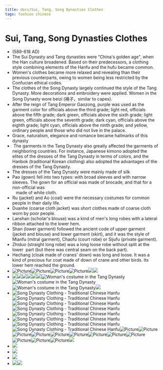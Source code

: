 ```yaml
---
title: docs/Sui, Tang, Song Dynasties Clothes
tags: fashion chinese
---
```


# Sui, Tang, Song Dynasties Clothes
- (589-618 AD)
- The Sui Dynasty and Tang dynasties were "China's golden age", when the Han culture broadened. Based on their predecessors, a clothing style combining elements of the Hanfu and the hufu became common.
- Women's clothes became more relaxed and revealing than their previous counterparts, owing to women being less restricted by the Confucian ethical codes.
- The clothes of the Song Dynasty largely continued the style of the Tang Dynasty. More decorations and embroidery were applied. Women in the Song Dynasty wore beizi (褙子，similar to capes).
- After the reign of Tang Emperor Gaozong, purple was used as the garment color for officials above the third grade; light red, officials above the fifth grade; dark green, officials above the sixth grade; light green, officials above the seventh grade; dark cyan, officials above the eighth grade; light cyan, officials above the ninth grade; and yellow, ordinary people and those who did not live in the palace.
- Grace, naturalism, elegance and romance became hallmarks of this dynasty
-  The garments in the Tang Dynasty also greatly affected the garments of neighboring countries. For instance, Japanese kimono adopted the elites of the dresses of the Tang Dynasty in terms of colors, and the Hanbok (traditional Korean clothing) also adopted the advantages of the dresses of the Tang Dynasty.
- The dresses of the Tang Dynasty were mainly made of silk
- Pao (gown) fell into two types: with broad sleeves and with narrow sleeves. The gown for an official was made of brocade, and that for a non-official was  
   made of white cloth.  
- Ru (jacket) and Ao (coat) were the necessary costumes for common people in their daily life.  
- Duanhe (coarse cloth jacket) was short clothes made of coarse cloth worn by poor people.  
- Lanshan (scholar's blouse) was a kind of men's long robes with a lateral ribbon attached to the lower hem.  
- Shan (lower garment) followed the ancient code of upper garment (jacket and blouse) and lower garment (skirt), and it was the style of Mianfu (mitral garment), Chaofu (court robe) or Sijufu (private garment).  
- Zhiduo (straight long robe) was a long loose robe without split at the lower  part (but there was central seam on the back part).  
- Hechang (cloak made of cranes' down) was long and loose. It was a kind of precious fur coat made of down of crane and other birds. Its lower hem reached the ground.
- ![Picture](https://chinafashion.weebly.com/uploads/8/2/7/4/8274535/3513616.jpg?173)![Picture](https://chinafashion.weebly.com/uploads/8/2/7/4/8274535/3807052.jpg)![Picture](https://chinafashion.weebly.com/uploads/8/2/7/4/8274535/3301488_orig.jpg)![Picture](https://chinafashion.weebly.com/uploads/8/2/7/4/8274535/8033296.jpg?381)![](https://you.stonybrook.edu/changanculture/files/2018/05/Screen-Shot-2018-04-30-at-10.43.43-AM-vrninc-300x179.png)![](https://you.stonybrook.edu/changanculture/files/2018/05/Screen-Shot-2018-04-30-at-3.01.28-PM-1zea2gg-183x300.png)
- ![](https://you.stonybrook.edu/changanculture/files/2018/05/Screen-Shot-2018-04-30-at-3.01.12-PM-t5x5v5-183x300.png)![](https://you.stonybrook.edu/changanculture/files/2018/05/440px-TangTaizong-177w75l-170x300.jpg)![](https://you.stonybrook.edu/changanculture/files/2018/05/Screen-Shot-2018-04-30-at-3.01.59-PM-taorx5-132x300.png)![](https://you.stonybrook.edu/changanculture/files/2018/05/Screen-Shot-2018-05-01-at-7.51.15-AM-yofwbf-300x182.png)![](https://you.stonybrook.edu/changanculture/files/2018/05/Screen-Shot-2018-05-06-at-12.53.52-AM-2bplvau-300x212.png)![](https://you.stonybrook.edu/changanculture/files/2018/05/Screen-Shot-2018-05-06-at-12.33.30-AM-srw2z6-280x300.png)![Woman's costume in the Tang Dynasty](https://www.chinadaily.com.cn/life/images/attachement/jpg/site1/20110310/0013729c00250ee275851d.jpg)![Woman's costume in the Tang Dynasty](https://www.chinadaily.com.cn/life/images/attachement/jpg/site1/20110310/0013729c00250ee275861f.jpg)![Woman's costume in the Tang Dynasty](https://www.chinadaily.com.cn/life/images/attachement/jpg/site1/20110310/0013729c00250ee2758620.jpg)![](https://static.wixstatic.com/media/48eab7_85dc8264f8464b1f95ba23717f581953~mv2.jpg/v1/fill/w_866,h_446,al_c,q_85,enc_auto/48eab7_85dc8264f8464b1f95ba23717f581953~mv2.jpg)
- ![Song Dynasty Clothing - Traditional Chinese Hanfu](https://img-www.newhanfu.com/wp-content/uploads/2020/01/Hanfu-in-Song-Dynasty-Traditional-Chinese-Clothing-4.jpg)![Song Dynasty Clothing - Traditional Chinese Hanfu](https://img-www.newhanfu.com/wp-content/uploads/2020/01/Hanfu-in-Song-Dynasty-Traditional-8.jpg)![Song Dynasty Clothing - Traditional Chinese Hanfu](https://img-www.newhanfu.com/wp-content/uploads/2020/01/Hanfu-in-Song-Dynasty-Traditional-7.jpg)![Song Dynasty Clothing - Traditional Chinese Hanfu](https://img-www.newhanfu.com/wp-content/uploads/2020/01/Hanfu-in-Song-Dynasty-Traditional-Chinese-Clothing-1.jpg)![Song Dynasty Clothing - Traditional Chinese Hanfu](https://img-www.newhanfu.com/wp-content/uploads/2020/01/Hanfu-in-Song-Dynasty-Traditional-Chinese-Clothing-2.jpg) 
- ![Song Dynasty Clothing - Traditional Chinese Hanfu](https://img-www.newhanfu.com/wp-content/uploads/2020/01/Hanfu-in-Song-Dynasty-Traditional-Chinese-Clothing-6.jpg)![Song Dynasty Clothing - Traditional Chinese Hanfu](https://img-www.newhanfu.com/wp-content/uploads/2020/01/Hanfu-in-Song-Dynasty-Traditional-Chinese-Clothing-5.jpg)![Song Dynasty Clothing - Traditional Chinese Hanfu](https://img-www.newhanfu.com/wp-content/uploads/2020/01/Hanfu-in-Song-Dynasty-Traditional-Chinese-Clothing-3.jpg)![Picture](http://easociety.weebly.com/uploads/1/5/7/3/15732188/9743798.jpg?450)![Picture](http://easociety.weebly.com/uploads/1/5/7/3/15732188/4868423.jpg?213)![Picture](http://easociety.weebly.com/uploads/1/5/7/3/15732188/5929430.jpg?291)![Picture](http://easociety.weebly.com/uploads/1/5/7/3/15732188/2899334.jpg?414)![Picture](http://easociety.weebly.com/uploads/1/5/7/3/15732188/8773691_orig.jpg)![Picture](http://easociety.weebly.com/uploads/1/5/7/3/15732188/1065558_orig.jpg)![Picture](http://easociety.weebly.com/uploads/1/5/7/3/15732188/8221351.jpg?272)![Picture](http://easociety.weebly.com/uploads/1/5/7/3/15732188/9169115_orig.jpg)![Picture](http://easociety.weebly.com/uploads/1/5/7/3/15732188/9424519_orig.jpg)![Picture](http://easociety.weebly.com/uploads/1/5/7/3/15732188/5013387_orig.jpg)![Picture](http://easociety.weebly.com/uploads/1/5/7/3/15732188/3284893.jpg?466)![Picture](http://easociety.weebly.com/uploads/1/5/7/3/15732188/5794983.jpg?432)![](../assets/Pasted%20image%2020220925161859.png)
- ![](../assets/Pasted%20image%2020220925161915.png)
- ![](../assets/Pasted%20image%2020220925161922.png)
- ![](../assets/Pasted%20image%2020220925161934.png)
- ![](https://assets.pandaily.com/uploads/2019/07/3WechatIMG11.jpeg)![](https://assets.pandaily.com/uploads/2019/07/cover-pic-Pandaily%EF%BC%882000_1041%EF%BC%89-2019-07-12T164850.597.jpg)
